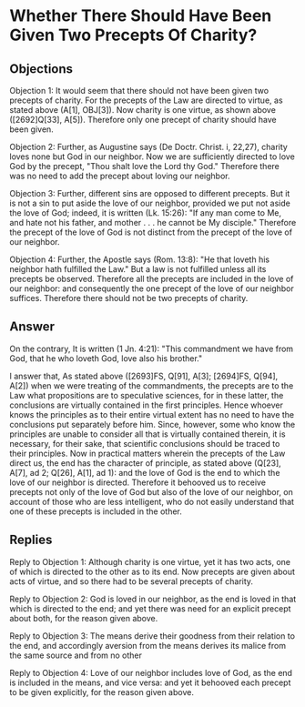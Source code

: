 # Whether There Should Have Been Given Two Precepts Of Charity?

## Objections

Objection 1: It would seem that there should not have been given two precepts of charity. For the precepts of the Law are directed to virtue, as stated above (A[1], OBJ[3]). Now charity is one virtue, as shown above ([2692]Q[33], A[5]). Therefore only one precept of charity should have been given.

Objection 2: Further, as Augustine says (De Doctr. Christ. i, 22,27), charity loves none but God in our neighbor. Now we are sufficiently directed to love God by the precept, "Thou shalt love the Lord thy God." Therefore there was no need to add the precept about loving our neighbor.

Objection 3: Further, different sins are opposed to different precepts. But it is not a sin to put aside the love of our neighbor, provided we put not aside the love of God; indeed, it is written (Lk. 15:26): "If any man come to Me, and hate not his father, and mother . . . he cannot be My disciple." Therefore the precept of the love of God is not distinct from the precept of the love of our neighbor.

Objection 4: Further, the Apostle says (Rom. 13:8): "He that loveth his neighbor hath fulfilled the Law." But a law is not fulfilled unless all its precepts be observed. Therefore all the precepts are included in the love of our neighbor: and consequently the one precept of the love of our neighbor suffices. Therefore there should not be two precepts of charity.

## Answer

On the contrary, It is written (1 Jn. 4:21): "This commandment we have from God, that he who loveth God, love also his brother."

I answer that, As stated above ([2693]FS, Q[91], A[3]; [2694]FS, Q[94], A[2]) when we were treating of the commandments, the precepts are to the Law what propositions are to speculative sciences, for in these latter, the conclusions are virtually contained in the first principles. Hence whoever knows the principles as to their entire virtual extent has no need to have the conclusions put separately before him. Since, however, some who know the principles are unable to consider all that is virtually contained therein, it is necessary, for their sake, that scientific conclusions should be traced to their principles. Now in practical matters wherein the precepts of the Law direct us, the end has the character of principle, as stated above (Q[23], A[7], ad 2; Q[26], A[1], ad 1): and the love of God is the end to which the love of our neighbor is directed. Therefore it behooved us to receive precepts not only of the love of God but also of the love of our neighbor, on account of those who are less intelligent, who do not easily understand that one of these precepts is included in the other.

## Replies

Reply to Objection 1: Although charity is one virtue, yet it has two acts, one of which is directed to the other as to its end. Now precepts are given about acts of virtue, and so there had to be several precepts of charity.

Reply to Objection 2: God is loved in our neighbor, as the end is loved in that which is directed to the end; and yet there was need for an explicit precept about both, for the reason given above.

Reply to Objection 3: The means derive their goodness from their relation to the end, and accordingly aversion from the means derives its malice from the same source and from no other

Reply to Objection 4: Love of our neighbor includes love of God, as the end is included in the means, and vice versa: and yet it behooved each precept to be given explicitly, for the reason given above.